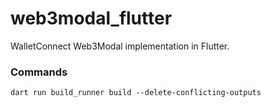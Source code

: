 # web3modal_flutter

WalletConnect Web3Modal implementation in Flutter.

### Commands

`dart run build_runner build --delete-conflicting-outputs`


